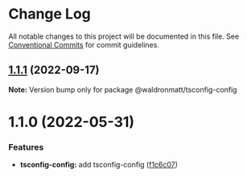 # Change Log

All notable changes to this project will be documented in this file.
See [Conventional Commits](https://conventionalcommits.org) for commit guidelines.

## [1.1.1](https://github.com/waldronmatt/shareable-configs/compare/@waldronmatt/tsconfig-config@1.1.0...@waldronmatt/tsconfig-config@1.1.1) (2022-09-17)

**Note:** Version bump only for package @waldronmatt/tsconfig-config





# 1.1.0 (2022-05-31)


### Features

* **tsconfig-config:** add tsconfig-config ([f1c6c07](https://github.com/waldronmatt/shareable-configs/commit/f1c6c0771433cf20fef3417f834859366c4b8c9c))
